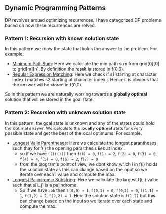 
## Dynamic Programming Patterns

DP revolves around optimizing recurrences. I have categorized DP problems based on how these recurrences are solved.

### Pattern 1: Recursion with known solution state

In this pattern we know the state that holds the answer to the problem. For example:

- [Minimum Path Sum](https://leetcode.com/problems/minimum-path-sum/): Here we calculate the min path sum from grid[0][0] to grid[m][n]. By definition the result is stored in f(0,0).
- [Regular Expression Matching](https://leetcode.com/problems/regular-expression-matching/): Here we check if s1 starting at character index i matches s2 starting at character index j. Hence it is obvious that the answer will be stored in f(0,0).

So in this pattern we are naturally working towards a **globally optimal** solution that will be stored in the goal state.

### Pattern 2: Recursion with unknown solution state

In this pattern, the goal state is unknown and any of the states could hold the optimal answer. We calculate the **locally optimal** state for every possible state and get the best of the local optimums. For example:

- [Longest Valid Parentheses](https://leetcode.com/problems/longest-valid-parentheses/): Here we calculate the longest parantheses such thay for f(i) the opening paranthesis lies at index i.
  - so if we have `(()(()()` then `f(0) = 0`, `f(1) = 2`, `f(2) = 0`, `f(3) = 0`, `f(4) = 4`, `f(5) = 0`, `f(6) = 2`, `f(7) = 0`
  - from the program's point of view, we dont know which i in f(i) holds the solution state as this can change based on the input so we iterate over each i value and compute the max.
- [Longest Palindromic Substring](https://leetcode.com/problems/longest-palindromic-substring/): Here we calculate the largest f(i,j) value such that s[i...j] is a palindrome.
  - So if we have `abb` then `f(0,0) = 1`, `f(0,1) = 0`, `f(0,2) = 0`, `f(1,1) = 1`, `f(1,2) = 2`, `f(2,2) = 1`. Here the solution state is `f(1,2)` but this can change based on the input so we iterate over each state and compute the max.
